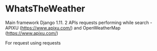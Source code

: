 # WhatsTheWeather

Main framework Django 1.11. 2 APIs requests performing while search - APIXU (https://www.apixu.com/) and OpenWeatherMap (https://www.apixu.com/)  
  
  For request using requests
